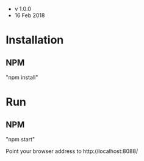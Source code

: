 
- v 1.0.0 
- 16 Feb 2018

# Installation

## NPM
 "npm install"

 # Run

## NPM
 "npm start"

 Point your browser address to http://localhost:8088/